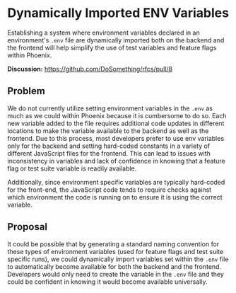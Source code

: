 # Dynamically Imported ENV Variables

Establishing a system where environment variables declared in an environment's `.env` file are dynamically imported both on the backend and the frontend will help simplify the use of test variables and feature flags within Phoenix.

**Discussion:** <https://github.com/DoSomething/rfcs/pull/8>

## Problem

We do not currently utilize setting environment variables in the `.env` as much as we could within Phoenix because it is cumbersome to do so. Each new variable added to the file requires additional code updates in different locations to make the variable available to the backend as well as the frontend. Due to this process, most developers prefer to use env variables only for the backend and setting hard-coded constants in a variety of different JavaScript files for the frontend. This can lead to issues with inconsistency in variables and lack of confidence in knowing that a feature flag or test suite variable is readily available.

Additionally, since environment specific variables are typically hard-coded for the front-end, the JavaScript code tends to require checks against which environment the code is running on to ensure it is using the correct variable.

## Proposal

It could be possible that by generating a standard naming convention for these types of environment variables (used for feature flags and test suite specific runs), we could dynamically import variables set within the `.env` file to automatically become available for both the backend and the frontend. Developers would only need to create the variable in the `.env` file and they could be confident in knowing it would become available universally.

